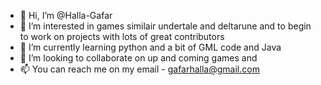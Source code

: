 - 👋 Hi, I’m @Halla-Gafar
- 👀 I’m interested in games similair undertale and deltarune and to begin to work on projects with lots of great contributors
- 🌱 I’m currently learning python and a bit of GML code and Java
- 💞️ I’m looking to collaborate on up and coming games and
- 📫 You can reach me on my email - gafarhalla@gmail.com
<!---
Halla-Gafar/Halla-Gafar is a ✨ special ✨ repository because its `README.md` (this file) appears on your GitHub profile.
You can click the Preview link to take a look at your changes.
--->
